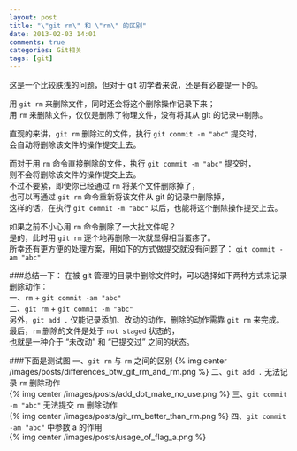 ```yaml
---
layout: post
title: "\"git rm\" 和 \"rm\" 的区别"
date: 2013-02-03 14:01
comments: true
categories: Git相关
tags: [git]
---
```

这是一个比较肤浅的问题，但对于 git 初学者来说，还是有必要提一下的。  
<!-- more -->
用 `git rm` 来删除文件，同时还会将这个删除操作记录下来；  
用 `rm` 来删除文件，仅仅是删除了物理文件，没有将其从 git 的记录中剔除。  

直观的来讲，`git rm` 删除过的文件，执行 `git commit -m "abc"` 提交时，  
会自动将删除该文件的操作提交上去。  

而对于用 `rm` 命令直接删除的文件，执行 `git commit -m "abc"` 提交时，  
则不会将删除该文件的操作提交上去。  
不过不要紧，即使你已经通过 `rm` 将某个文件删除掉了，  
也可以再通过 `git rm` 命令重新将该文件从 git 的记录中删除掉，  
这样的话，在执行 `git commit -m "abc"` 以后，也能将这个删除操作提交上去。  

如果之前不小心用 `rm` 命令删除了一大批文件呢？  
是的，此时用 `git rm` 逐个地再删除一次就显得相当蛋疼了。  
所幸还有更方便的处理方案，用如下的方式做提交就没有问题了：
`git commit -am "abc"`  

###总结一下：
在被 git 管理的目录中删除文件时，可以选择如下两种方式来记录删除动作：  
一、`rm` + `git commit -am "abc"`  
二、`git rm` + `git commit -m "abc"`  
另外，`git add .` 仅能记录添加、改动的动作，删除的动作需靠 `git rm` 来完成。  
最后，`rm` 删除的文件是处于 `not staged` 状态的，  
也就是一种介于 “未改动” 和 “已提交过” 之间的状态。  

###下面是测试图
一、`git rm` 与 `rm` 之间的区别
{% img center /images/posts/differences_btw_git_rm_and_rm.png %}
二、`git add .` 无法记录 `rm` 删除动作  
{% img center /images/posts/add_dot_make_no_use.png %}
三、`git commit -m "abc"` 无法提交 `rm` 删除动作  
{% img center /images/posts/git_rm_better_than_rm.png %}
四、`git commit -am "abc"` 中参数 a 的作用  
{% img center /images/posts/usage_of_flag_a.png %}

